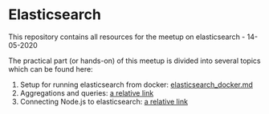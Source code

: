 # Elasticsearch

This repository contains all resources for the meetup on elasticsearch - 14-05-2020

The practical part (or hands-on) of this meetup is divided into several topics which can be found here:

1. Setup for running elasticsearch from docker: [elasticsearch_docker.md](hands-on/elasticsearch_docker.md)
2. Aggregations and queries: [a relative link]()
3. Connecting Node.js to elasticsearch: [a relative link]()
